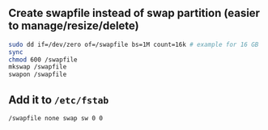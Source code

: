 ## Create swapfile instead of swap partition (easier to manage/resize/delete)
```bash
sudo dd if=/dev/zero of=/swapfile bs=1M count=16k # example for 16 GB
sync
chmod 600 /swapfile
mkswap /swapfile
swapon /swapfile
```
## Add it to `/etc/fstab`
```text
/swapfile none swap sw 0 0
```